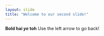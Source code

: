 ```yaml
---
layout: slide
title: "Welcome to our second slide!"
---
```

__Bold hai _ye_ toh__
Use the left arrow to go back!
